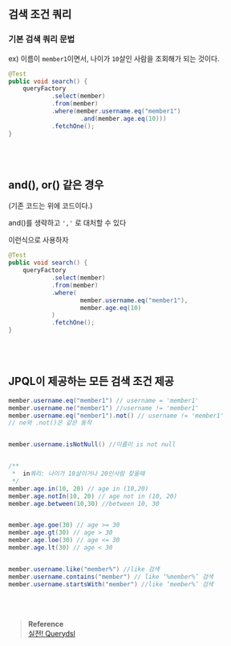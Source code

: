 ## 검색 조건 쿼리

### 기본 검색 쿼리 문법

ex) 이름이 `member1`이면서, 나이가 `10`살인 사람을 조회해가 되는 것이다.


```java
@Test
public void search() {
    queryFactory
            .select(member)
            .from(member)
            .where(member.username.eq("member1")
                    .and(member.age.eq(10)))
            .fetchOne();
}
```

<br/><br/>

## and(), or() 같은 경우

(기존 코드는 위에 코드이다.)

and()를 생략하고 `','` 로 대처할 수 있다

이런식으로 사용하자


```java
@Test
public void search() {
    queryFactory
            .select(member)
            .from(member)
            .where(
                    member.username.eq("member1"),
                    member.age.eq(10)
            )
            .fetchOne();
}
```


<br/><br/>

## JPQL이 제공하는 모든 검색 조건 제공

```java
member.username.eq("member1") // username = 'member1'
member.username.ne("member1") //username != 'member1'
member.username.eq("member1").not() // username != 'member1'
// ne와 .not()은 같은 동작


member.username.isNotNull() //이름이 is not null


/**
 *  in쿼리: 나이가 10살이거나 20인사람 찾을때
 */
member.age.in(10, 20) // age in (10,20)
member.age.notIn(10, 20) // age not in (10, 20)
member.age.between(10,30) //between 10, 30


member.age.goe(30) // age >= 30
member.age.gt(30) // age > 30
member.age.loe(30) // age <= 30
member.age.lt(30) // age < 30


member.username.like("member%") //like 검색
member.username.contains("member") // like ‘%member%’ 검색
member.username.startsWith("member") //like ‘member%’ 검색
```




<br/><br/>

>**Reference** <br/>[실전! Querydsl](https://www.inflearn.com/course/querydsl-%EC%8B%A4%EC%A0%84?_gl=1*lhve3a*_ga*OTY2ODU2MjYxLjE2NzkwNjYzNDU.*_ga_85V6SRKGJV*MTY5MjcwODMyNi40Mi4xLjE2OTI3MDgzMzMuNTMuMC4w)

